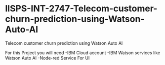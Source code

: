 # llSPS-INT-2747-Telecom-customer-churn-prediction-using-Watson-Auto-AI
Telecom customer churn prediction using Watson Auto AI

For this Project you will need
-IBM Cloud account 
-IBM Watson services like Watson Auto AI 
-Node-red Service For UI 
